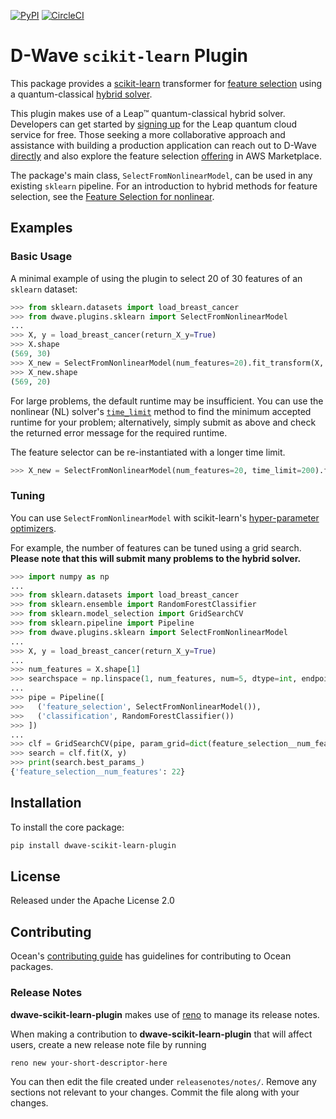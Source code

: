 [![PyPI](https://img.shields.io/pypi/v/dwave-scikit-learn-plugin.svg)](https://pypi.python.org/pypi/dwave-scikit-learn-plugin)
[![CircleCI](https://dl.circleci.com/status-badge/img/gh/dwavesystems/dwave-scikit-learn-plugin/tree/main.svg?style=svg)](https://dl.circleci.com/status-badge/redirect/gh/dwavesystems/dwave-scikit-learn-plugin)

# D-Wave `scikit-learn` Plugin

This package provides a [scikit-learn](https://scikit-learn.org/) transformer for 
[feature selection](https://en.wikipedia.org/wiki/Feature_selection) using a
quantum-classical [hybrid solver](https://docs.ocean.dwavesys.com/en/stable/concepts/hybrid.html).

This plugin makes use of a Leap™ quantum-classical hybrid solver. Developers can get started by
[signing up](https://cloud.dwavesys.com/leap/signup/) for the Leap quantum cloud service for free.
Those seeking a more collaborative approach and assistance with building a production application can
reach out to D-Wave [directly](https://www.dwavesys.com/solutions-and-products/professional-services/) and also explore the feature selection [offering](https://aws.amazon.com/marketplace/pp/prodview-bsrc3yuwgjbo4) in AWS Marketplace.

The package's main class, `SelectFromNonlinearModel`, can be used in any existing `sklearn` pipeline.
For an introduction to hybrid methods for feature selection, see the [Feature Selection for nonlinear](https://github.com/dwave-examples/feature-selection-cqm).

## Examples

### Basic Usage

A minimal example of using the plugin to select 20 of 30 features of an `sklearn` dataset: 

```python
>>> from sklearn.datasets import load_breast_cancer
>>> from dwave.plugins.sklearn import SelectFromNonlinearModel
... 
>>> X, y = load_breast_cancer(return_X_y=True)
>>> X.shape
(569, 30)
>>> X_new = SelectFromNonlinearModel(num_features=20).fit_transform(X, y)
>>> X_new.shape
(569, 20)
```

For large problems, the default runtime may be insufficient. You can use the nonlinear (NL) solver's 
[`time_limit`](https://docs.ocean.dwavesys.com/en/stable/docs_system/reference/generated/dwave.system.samplers.LeapHybridCQMSampler.min_time_limit.html)
method to find the minimum accepted runtime for your problem; alternatively, simply submit as above 
and check the returned error message for the required runtime. 

The feature selector can be re-instantiated with a longer time limit.

```python
>>> X_new = SelectFromNonlinearModel(num_features=20, time_limit=200).fit_transform(X, y)
```

### Tuning

You can use `SelectFromNonlinearModel` with scikit-learn's
[hyper-parameter optimizers](https://scikit-learn.org/stable/modules/classes.html#hyper-parameter-optimizers).

For example, the number of features can be tuned using a grid search. **Please note that this will
submit many problems to the hybrid solver.**

```python
>>> import numpy as np
...
>>> from sklearn.datasets import load_breast_cancer
>>> from sklearn.ensemble import RandomForestClassifier
>>> from sklearn.model_selection import GridSearchCV
>>> from sklearn.pipeline import Pipeline
>>> from dwave.plugins.sklearn import SelectFromNonlinearModel
...
>>> X, y = load_breast_cancer(return_X_y=True)
...
>>> num_features = X.shape[1]
>>> searchspace = np.linspace(1, num_features, num=5, dtype=int, endpoint=True)
...
>>> pipe = Pipeline([
>>>   ('feature_selection', SelectFromNonlinearModel()),
>>>   ('classification', RandomForestClassifier())
>>> ])
...
>>> clf = GridSearchCV(pipe, param_grid=dict(feature_selection__num_features=searchspace))
>>> search = clf.fit(X, y)
>>> print(search.best_params_)
{'feature_selection__num_features': 22}
```

## Installation

To install the core package:

```bash
pip install dwave-scikit-learn-plugin
```

## License

Released under the Apache License 2.0

## Contributing

Ocean's [contributing guide](https://docs.ocean.dwavesys.com/en/stable/contributing.html)
has guidelines for contributing to Ocean packages.

### Release Notes

**dwave-scikit-learn-plugin** makes use of [reno](https://docs.openstack.org/reno/) to manage its
release notes.

When making a contribution to **dwave-scikit-learn-plugin** that will affect users, create a new
release note file by running

```bash
reno new your-short-descriptor-here
```

You can then edit the file created under ``releasenotes/notes/``.
Remove any sections not relevant to your changes.
Commit the file along with your changes.
